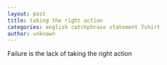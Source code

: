 ```yaml
---
layout: post
title: taking the right action
categories: english catchphrase statement Tshirt
author: unknown
---
```

Failure is the lack of taking the right action
